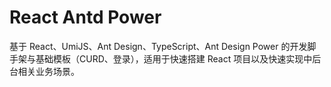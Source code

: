 # React Antd Power

基于 React、UmiJS、Ant Design、TypeScript、Ant Design Power 的开发脚手架与基础模板（CURD、登录），适用于快速搭建 React 项目以及快速实现中后台相关业务场景。
